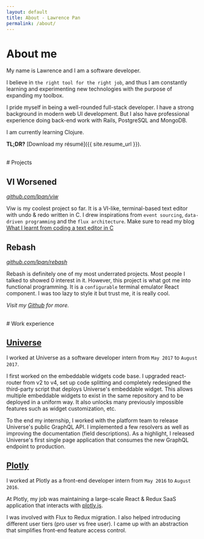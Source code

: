 ```yaml
---
layout: default
title: About - Lawrence Pan
permalink: /about/
---
```


# About me

My name is Lawrence and I am a software developer.

I believe in `the right tool for the right job`, and thus I am constantly
learning and experimenting new technologies with the purpose of expanding my
toolbox.

I pride myself in being a well-rounded full-stack developer. I have a strong
background in modern web UI development. But I also have professional experience
doing back-end work with Rails, PostgreSQL and MongoDB.

I am currently learning Clojure.

**TL;DR?** [Download my résumé]({{ site.resume_url }}).

<br />
# Projects

## VI Worsened
*[github.com/lpan/viw](https://github.com/lpan/viw)*

Viw is my coolest project so far. It is a VI-like, terminal-based text editor
with undo & redo written in C. I drew inspirations from `event sourcing`,
`data-driven programming` and the `flux architecture`. Make sure to read my blog
[What I learnt from coding a text editor in C](/what-i-learnt-from-viw)

## Rebash
*[github.com/lpan/rebash](https://github.com/lpan/rebash)*

Rebash is definitely one of my most underrated projects. Most people I talked to
showed 0 interest in it. However, this project is what got me into functional
programming. It is a `configurable` terminal emulator React component. I was too
lazy to style it but trust me, it is really cool.

*Visit my [Github](https://github.com/lpan) for more.*

<br />
# Work experience

## [Universe](https://www.universe.com)
I worked at Universe as a software developer intern from `May 2017` to `August
2017`.

I first worked on the embeddable widgets code base. I upgraded react-router from
v2 to v4, set up code splitting and completely redesigned the third-party script
that deploys Universe's embeddable widget. This allows multiple embeddable
widgets to exist in the same repository and to be deployed in a uniform way. It
also unlocks many previously impossible features such as widget customization,
etc.

To the end my internship, I worked with the platform team to release Universe's
public GraphQL API. I implemented a few resolvers as well as improving the
documentation (field descriptions). As a highlight, I released Universe's first
single page application that consumes the new GraphQL endpoint to production.

## [Plotly](https://plot.ly)
I worked at Plotly as a front-end developer intern from `May 2016` to `August
2016`.

At Plotly, my job was maintaining a large-scale React & Redux SaaS application
that interacts with [plotly.js](https://github.com/plotly/plotly.js).

I was involved with Flux to Redux migration. I also helped introducing different
user tiers (pro user vs free user). I came up with an abstraction that
simplifies front-end feature access control.

